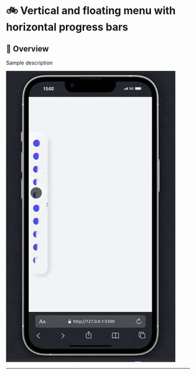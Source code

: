 #  :bike: Vertical and floating menu with horizontal progress bars

## :scroll: Overview 
Sample description

![screenshot](pics/screengif.gif)

***
